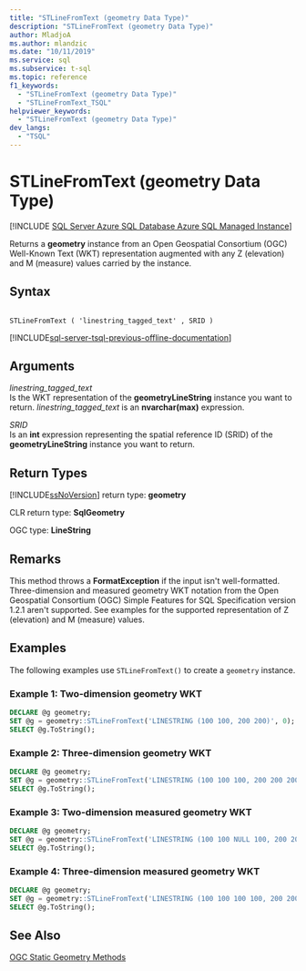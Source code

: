 ```yaml
---
title: "STLineFromText (geometry Data Type)"
description: "STLineFromText (geometry Data Type)"
author: MladjoA
ms.author: mlandzic
ms.date: "10/11/2019"
ms.service: sql
ms.subservice: t-sql
ms.topic: reference
f1_keywords:
  - "STLineFromText (geometry Data Type)"
  - "STLineFromText_TSQL"
helpviewer_keywords:
  - "STLineFromText (geometry Data Type)"
dev_langs:
  - "TSQL"
---
```

# STLineFromText (geometry Data Type)
[!INCLUDE [SQL Server Azure SQL Database Azure SQL Managed Instance](../../includes/applies-to-version/sql-asdb-asdbmi.md)]

Returns a **geometry** instance from an Open Geospatial Consortium (OGC) Well-Known Text (WKT) representation augmented with any Z (elevation) and M (measure) values carried by the instance.
  
## Syntax  
  
```  
  
STLineFromText ( 'linestring_tagged_text' , SRID )  
```  
  
[!INCLUDE[sql-server-tsql-previous-offline-documentation](../../includes/sql-server-tsql-previous-offline-documentation.md)]

## Arguments
 *linestring_tagged_text*  
 Is the WKT representation of the **geometryLineString** instance you want to return. *linestring_tagged_text* is an **nvarchar(max)** expression.  
  
 *SRID*  
 Is an **int** expression representing the spatial reference ID (SRID) of the **geometryLineString** instance you want to return.  
  
## Return Types  
 [!INCLUDE[ssNoVersion](../../includes/ssnoversion-md.md)] return type: **geometry**  
  
 CLR return type: **SqlGeometry**  
  
 OGC type: **LineString**  
  
## Remarks  
This method throws a **FormatException** if the input isn't well-formatted. Three-dimension and measured geometry WKT notation from the Open Geospatial Consortium (OGC) Simple Features for SQL Specification version 1.2.1 aren't supported. See examples for the supported representation of Z (elevation) and M (measure) values.
  
## Examples  
 The following examples use `STLineFromText()` to create a `geometry` instance.

### Example 1: Two-dimension geometry WKT
```sql
DECLARE @g geometry;  
SET @g = geometry::STLineFromText('LINESTRING (100 100, 200 200)', 0);  
SELECT @g.ToString();  
```  
  
### Example 2: Three-dimension geometry WKT
```sql
DECLARE @g geometry;  
SET @g = geometry::STLineFromText('LINESTRING (100 100 100, 200 200 200)', 0);  
SELECT @g.ToString();  
``` 

### Example 3: Two-dimension measured geometry WKT
```sql
DECLARE @g geometry;  
SET @g = geometry::STLineFromText('LINESTRING (100 100 NULL 100, 200 200 NULL 200)', 0);  
SELECT @g.ToString();  
``` 

### Example 4: Three-dimension measured geometry WKT
```sql
DECLARE @g geometry;  
SET @g = geometry::STLineFromText('LINESTRING (100 100 100 100, 200 200 200 200)', 0);  
SELECT @g.ToString();  
``` 
## See Also  
 [OGC Static Geometry Methods](../../t-sql/spatial-geometry/ogc-static-geometry-methods.md)  
  
  

